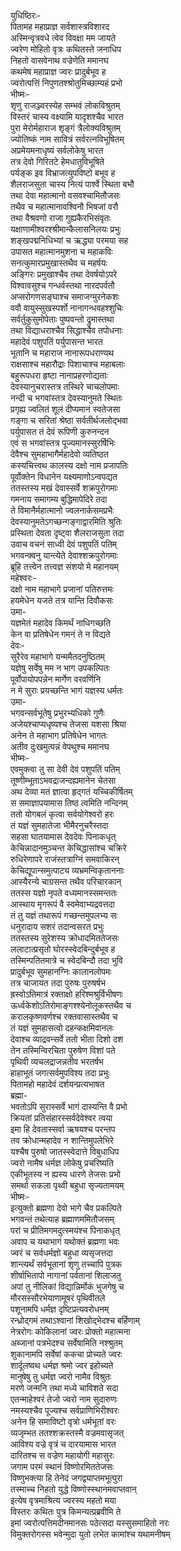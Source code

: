 युधिष्ठिरः-   
पितामह महाप्राज्ञ सर्वशास्त्रविशारद  
अस्मिन्वृत्रवधे त्वेव विवक्षा मम जायते  
ज्वरेण मोहितो वृत्रः कथितस्ते जनाधिप  
निहतो वासवेनाथ वज्रेणेति ममानघ  
कथमेष महाप्राज्ञ ज्वरः प्रादुर्बभूव ह  
ज्वरोत्पत्तिं निपुणतश्श्रोतुमिच्छाम्यहं प्रभो  
भीष्मः-   
शृणु राजञ्ज्वरस्येह सम्भवं लोकविश्रुतम्  
विस्तरं चास्य वक्ष्यामि यादृशश्चैव भारत  
पुरा मेरोर्महाराज शृङ्गं त्रैलोक्यविश्रुतम्  
ज्योतिष्कं नाम सावित्रं सर्वरत्नविभूषितम्  
अप्रमेयमनाधृष्यं सर्वलोकेषु भारत  
तत्र देवो गिरितटे हेमधातुविभूषिते  
पर्यङ्क इव विभ्राजत्युपविष्टो बभूव ह  
शैलराजसुता चास्य नित्यं पार्श्वे स्थिता बभौ  
तथा देवा महात्मानो वसवश्चामितौजसः  
तथैव च महात्मानावश्विनौ भिषजां वरौ  
तथा वैश्रवणो राजा गुह्यकैरभिसंवृतः  
यक्षाणामीश्वरश्श्रीमान्कैलासनिलयः प्रभुः  
शङ्खपद्मनिधिभ्यां च ऋद्ध्या परमया सह  
उपासत महात्मानमुशना च महाकविः  
सनत्कुमारप्रमुखास्तथैव च महर्षयः  
अङ्गिरः प्रमुखाश्चैव तथा देवर्षयोऽपरे  
विश्वावसुश्च गन्धर्वस्तथा नारदपर्वतौ  
अप्सरोगणसङ्घाश्च समाजग्मुरनेकशः  
ववौ वायुस्सुखस्पर्शो नानागन्धवहश्शुचिः  
सर्वर्तुकुसुमोपेताः पुष्पवन्तो द्रुमास्तथा  
तथा विद्याधराश्चैव सिद्धाश्चैव तपोधनाः  
महादेवं पशुपतिं पर्युपासन्त भारत  
भूतानि च महाराज नानारूपधराण्यथ  
राक्षसाश्च महारौद्राः पिशाचाश्च महाबलाः  
बहुरूपधरा हृष्टा नानाप्रहरणोद्यताः  
देवस्यानुचरास्तत्र तस्थिरे चाचलोपमाः  
नन्दी च भगवांस्तत्र देवस्यानुमते स्थितः  
प्रगृह्य ज्वलितं शूलं दीप्यमानं स्वतेजसा  
गङ्गा च सरितां श्रेष्ठा सर्वतीर्थजलोद्भवा  
पर्युपासत तं देवं रूपिणी कुरुनन्दन  
एवं स भगवांस्तत्र पूज्यमानस्सुरर्षिभिः  
देवैश्च सुमहाभागैर्महादेवो व्यतिष्ठत  
कस्यचित्त्वथ कालस्य दक्षो नाम प्रजापतिः  
पूर्वोक्तेन विधानेन यक्ष्यमाणोऽन्वपद्यत  
ततस्तस्य मखं देवास्सर्वे शक्रपुरोगमाः  
गमनाय समागम्य बुद्धिमापेदिरे तदा  
ते विमानैर्महात्मानो ज्वलनार्कसमप्रभैः  
देवस्यानुमतेऽगच्छन्गङ्गाद्वारमिति श्रुतिः  
प्रस्थिता देवता दृष्ट्वा शैलराजसुता तदा  
उवाच वचनं साध्वी देवं पशुपतिं पतिम्  
भगवन्क्वनु यान्त्येते देवाश्शक्रपुरोगमाः  
ब्रूहि तत्त्वेन तत्त्वज्ञ संशयो मे महानयम्  
महेश्वरः-   
दक्षो नाम महाभागे प्रजानां पतिरुत्तमः  
हयमेधेन यजते तत्र यान्ति दिवौकसः  
उमा-   
यज्ञमेतं महादेव किमर्थं नाधिगच्छति  
केन वा प्रतिषेधेन गमनं ते न विद्यते  
देवः-   
सुरैरेव महाभागे यन्ममैतदनुष्ठितम्  
यज्ञेषु सर्वेषु मम न भाग उपकल्पितः  
पूर्वोपायोपपन्नेन मार्गेण वरवर्णिनि  
न मे सुराः प्रयच्छन्ति भागं यज्ञस्य धर्मतः  
उमा-  
भगवन्सर्वभूतेषु प्रभुरभ्यधिको गुणैः  
अजेयश्चाप्यधृष्यश्च तेजसा यशसा श्रिया  
अनेन ते महाभाग प्रतिषेधेन भागतः  
अतीव दुःखमुत्पन्नं वेपथुश्च ममानघ  
भीष्मः-   
एवमुक्त्वा तु सा देवी देवं पशुपतिं पतिम्  
तूष्णीम्भूताऽभवद्राजन्दह्यमानेन चेतसा  
अथ देव्या मतं ज्ञात्वा हृद्गतं यच्चिकीर्षितम्  
स समाज्ञापयामास तिष्ठ त्वमिति नन्दिनम्  
ततो योगबलं कृत्वा सर्वयोगेश्वरो हरः  
तं यज्ञं सुमहातेजा भीमैरनुचरैस्तदा  
सहसा घातयामास देवदेवः पिनाकधृत्  
केचिन्नादानमुञ्चन्त केचिद्धासांश्च चक्रिरे  
रुधिरेणापरे राजंस्तत्राग्निं समवाकिरन्  
केचिद्यूपान्समुत्पाट्य व्यभ्रमन्विकृताननाः  
आस्यैरन्ये चाग्रसन्त तथैव परिचारकान्  
ततस्स यज्ञो नृपते वध्यमानस्समन्ततः  
आस्थाय मृगरूपं वै स्वमेवाभ्यद्रवत्तदा  
तं तु यज्ञं तथारूपं गच्छन्तमुपलभ्य सः  
धनुरादाय सशरं तदान्वसरत प्रभुः  
ततस्तस्य सुरेशस्य क्रोधादमिततेजसः  
ललाटात्प्रसृतो घोरस्स्वेदबिन्दुर्बभूव ह  
तस्मिन्पतितमात्रे च स्वेदबिन्दौ तदा भुवि  
प्रादुर्बभूव सुमहानग्निः कालानलोपमः  
तत्र चाजायत तदा पुरुषः पुरुषर्षभ  
ह्रस्वोऽतिमात्रं रक्ताक्षो हरिश्मश्रुर्विभीषणः  
ऊर्ध्वकेशोऽतिरोमाङ्गश्श्येनोलूकस्तथैव च  
करालकृष्णवर्णश्च रक्तवासास्तथैव च  
तं यज्ञं सुमहासत्वो दहन्कक्षमिवानलः  
देवाश्च व्याद्रवन्सर्वे ततो भीता दिशो दश  
तेन तस्मिन्विरचिता पुरुषेण विशां पते  
पृथिवी व्यचलद्राजन्नतीव भरतर्षभ  
हाहाभूतं जगत्सर्वमुपविश्य तदा प्रभुः  
पितामहो महादेवं दर्शयन्प्रत्यभाषत  
ब्रह्मा-  
भवतोऽपि सुरास्सर्वे भागं दास्यन्ति वै प्रभो  
क्रियतां प्रतिसंहारस्सर्वदेवेश्वर त्वया  
इमा हि देवतास्सर्वा ऋषयश्च परन्तप  
तव क्रोधान्महादेव न शान्तिमुपलेभिरे  
यश्चैष पुरुषो जातस्स्वेदात्ते विबुधाधिप  
ज्वरो नामैष धर्मज्ञ लोकेषु प्रचरिष्यति  
एकीभूतस्य न ह्यस्य धारणे तेजसः प्रभो  
समर्था सकला पृथ्वी बहुधा सृज्यतामयम्  
भीष्मः-  
इत्युक्तो ब्रह्मणा देवो भागे चैव प्रकल्पिते  
भगवन्तं तथेत्याह ब्रह्माणममितौजसम्  
परां च प्रीतिमगमदुत्स्मयंश्च पिनाकधृत्  
अवाप च यथाभागं यथोक्तं ब्रह्मणा भवः  
ज्वरं च सर्वधर्मज्ञो बहुधा व्यसृजत्तदा  
शान्त्यर्थं सर्वभूतानां शृणु तच्चापि पुत्रक  
शीर्षाभितापो नागानां पर्वतानां शिलाजतु  
अपां तु नीलिकां विद्यान्निर्मोकं भुजगेषु च  
मौरसस्सौरभेयाणामूषरं पृथिवीतले  
पशूनामपि धर्मज्ञ दृष्टिप्रत्यवरोधनम्  
रन्ध्रोद्गमं तथाऽश्वानां शिखोद्भेदश्च बर्हिणाम्  
नेत्ररोगः कोकिलानां ज्वरः प्रोक्तो महात्मना  
अब्जानां पत्रभेदश्च सर्वेषामिति नश्श्रुतम्  
शुकानामपि सर्वेषां ककचा प्रोच्यते ज्वरः  
शार्दूलष्वथ धर्मज्ञ श्रमो ज्वर इहोच्यते  
मानुषेषु तु धर्मज्ञ ज्वरो नामैव विश्रुतः  
मरणे जन्मनि तथा मध्ये चाविशते सदा  
एतन्माहेश्वरं तेजो ज्वरो नाम सुदारुणः  
नमस्यश्चैव पूज्यश्च सर्वप्राणिभिरीश्वरः  
अनेन हि समाविष्टो वृत्रो धर्मभूतां वरः  
व्यजृम्भत ततश्शक्रस्तस्मै वज्रमवासृजत्  
आविश्य वज्रे वृत्रं च दारयामास भारत  
दारितश्च स वज्रेण महायोगी महासुरः  
जगाम परमं स्थानं विष्णोरमिततेजसः  
विष्णुभक्त्या हि तेनेदं जगद्व्याप्तमभूत्पुरा  
तस्माच्च निहतो युद्धे विष्णोस्स्थानमवाप्तवान्  
इत्येष वृत्रमाश्रित्य ज्वरस्य महतो मया  
विस्तरः कथितः पुत्र किमन्यत्प्रब्रवीमि ते  
इमां ज्वरोत्पत्तिमदीनमानसः पठेत्सदा यस्सुसमाहितो नरः  
विमुक्तरोगस्स भवेन्मुदा युतो लभेत कामांश्च यथामनीषम्   
